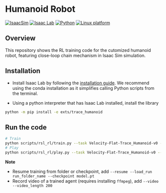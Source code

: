 # Humanoid Robot

[![IsaacSim](https://img.shields.io/badge/IsaacSim-4.2.0-silver.svg)](https://docs.omniverse.nvidia.com/isaacsim/latest/overview.html)
[![Isaac Lab](https://img.shields.io/badge/IsaacLab-1.2.0-silver)](https://isaac-sim.github.io/IsaacLab)
[![Python](https://img.shields.io/badge/python-3.10-blue.svg)](https://docs.python.org/3/whatsnew/3.10.html)
[![Linux platform](https://img.shields.io/badge/platform-linux--64-orange.svg)](https://releases.ubuntu.com/20.04/)

## Overview

This repository shows the RL training code for the cutomized humanoid robot, featuring close-loop chain mechanism in Isaac Sim simulation. 


## Installation

- Install Isaac Lab by following the [installation guide](https://isaac-sim.github.io/IsaacLab/source/setup/installation/index.html). We recommend using the conda installation as it simplifies calling Python scripts from the terminal.

- Using a python interpreter that has Isaac Lab installed, install the library

```bash
python -m pip install -e exts/trace_humanoid
```


## Run the code
```bash
# Train
python scripts/rsl_rl/train.py --task Velocity-Flat-Trace_Humanoid-v0 --num_env 4096 --headless --logger tensorboard
# Play
python scripts/rsl_rl/play.py --task Velocity-Flat-Trace_Humanoid-v0 --num_env 50
```
**Note**

* Resume training from folder or checkpoint, add `--resume --load_run run_folder_name --checkpoint model.pt`
* Record video of a trained agent (requires installing `ffmpeg`), add `--video --video_length 200`